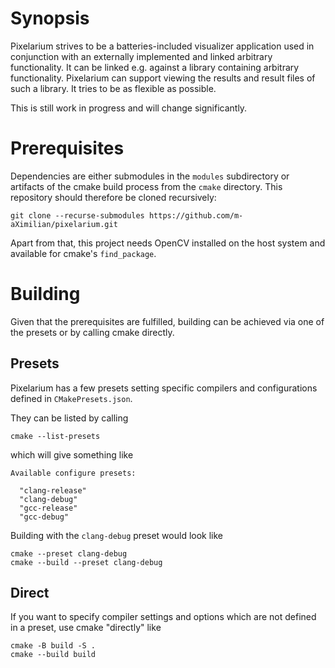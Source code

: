 
# Synopsis

Pixelarium strives to be a batteries-included visualizer application used in conjunction with an externally implemented and linked arbitrary functionality.
It can be linked e.g. against a library containing arbitrary functionality. Pixelarium can support viewing the results and result files of such a library.
It tries to be as flexible as possible.

This is still work in progress and will change significantly.


# Prerequisites

Dependencies are either submodules in the `modules` subdirectory or artifacts of the cmake build process from the `cmake` directory. This repository should therefore be cloned recursively:

    git clone --recurse-submodules https://github.com/m-aXimilian/pixelarium.git

Apart from that, this project needs OpenCV installed on the host system and available for cmake's `find_package`.


# Building

Given that the prerequisites are fulfilled, building can be achieved via one of the presets or by calling cmake directly.


## Presets

Pixelarium has a few presets setting specific compilers and configurations defined in `CMakePresets.json`.

They can be listed by calling

    cmake --list-presets

which will give something like

    Available configure presets:
    
      "clang-release"
      "clang-debug"
      "gcc-release"
      "gcc-debug"

Building with the `clang-debug` preset would look like

    cmake --preset clang-debug
    cmake --build --preset clang-debug


## Direct

If you want to specify compiler settings and options which are not defined in a preset, use cmake "directly" like

    cmake -B build -S .
    cmake --build build



